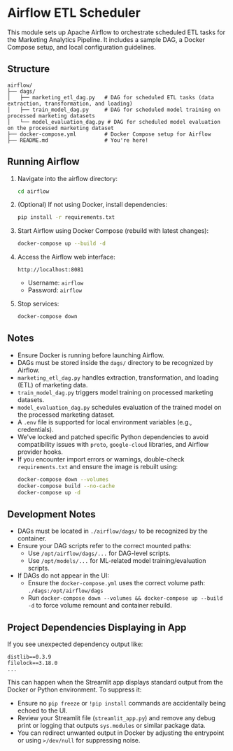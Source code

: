 # Airflow ETL Scheduler

This module sets up Apache Airflow to orchestrate scheduled ETL tasks for the Marketing Analytics Pipeline. It includes a sample DAG, a Docker Compose setup, and local configuration guidelines.

## Structure

```
airflow/
├── dags/
│   ├── marketing_etl_dag.py   # DAG for scheduled ETL tasks (data extraction, transformation, and loading)
│   ├── train_model_dag.py     # DAG for scheduled model training on processed marketing datasets
│   └── model_evaluation_dag.py # DAG for scheduled model evaluation on the processed marketing dataset
├── docker-compose.yml         # Docker Compose setup for Airflow
├── README.md                  # You're here!
```

## Running Airflow

1. Navigate into the airflow directory:
   ```bash
   cd airflow
   ```

2. (Optional) If not using Docker, install dependencies:
   ```bash
   pip install -r requirements.txt
   ```

3. Start Airflow using Docker Compose (rebuild with latest changes):
   ```bash
   docker-compose up --build -d
   ```

4. Access the Airflow web interface:
   ```
   http://localhost:8081
   ```

   - Username: `airflow`
   - Password: `airflow`

5. Stop services:
   ```bash
   docker-compose down
   ```

## Notes

- Ensure Docker is running before launching Airflow.
- DAGs must be stored inside the `dags/` directory to be recognized by Airflow.
- `marketing_etl_dag.py` handles extraction, transformation, and loading (ETL) of marketing data.
- `train_model_dag.py` triggers model training on processed marketing datasets.
- `model_evaluation_dag.py` schedules evaluation of the trained model on the processed marketing dataset.
- A `.env` file is supported for local environment variables (e.g., credentials).
- We've locked and patched specific Python dependencies to avoid compatibility issues with `proto`, `google-cloud` libraries, and Airflow provider hooks.
- If you encounter import errors or warnings, double-check `requirements.txt` and ensure the image is rebuilt using:
  ```bash
  docker-compose down --volumes
  docker-compose build --no-cache
  docker-compose up -d
  ```

## Development Notes

- DAGs must be located in `./airflow/dags/` to be recognized by the container.
- Ensure your DAG scripts refer to the correct mounted paths:
  - Use `/opt/airflow/dags/...` for DAG-level scripts.
  - Use `/opt/models/...` for ML-related model training/evaluation scripts.
- If DAGs do not appear in the UI:
  - Ensure the `docker-compose.yml` uses the correct volume path: `./dags:/opt/airflow/dags`
  - Run `docker-compose down --volumes && docker-compose up --build -d` to force volume remount and container rebuild.

## Project Dependencies Displaying in App

If you see unexpected dependency output like:

```
distlib==0.3.9
filelock==3.18.0
...
```

This can happen when the Streamlit app displays standard output from the Docker or Python environment. To suppress it:

- Ensure no `pip freeze` or `!pip install` commands are accidentally being echoed to the UI.
- Review your Streamlit file (`streamlit_app.py`) and remove any debug print or logging that outputs `sys.modules` or similar package data.
- You can redirect unwanted output in Docker by adjusting the entrypoint or using `>/dev/null` for suppressing noise.
